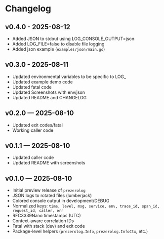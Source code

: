# Changelog

## v0.4.0 - 2025-08-12
- Added JSON to stdout using LOG_CONSOLE_OUTPUT=json
- Added LOG_FILE=false to disable file logging
- Added json example (`examples/json/main.go`)

## v0.3.0 - 2025-08-11
- Updated environmental variables to be specific to LOG_
- Updated example demo code
- Updated fatal code
- Updated Screenshots with env/json
- Updated README and CHANGELOG

## v0.2.0 — 2025-08-10
- Updated exit codes/fatal
- Working caller code

## v0.1.1 — 2025-08-10
- Updated caller code
- Updated README with screenshots

## v0.1.0 — 2025-08-10
- Initial preview release of `prezerolog`
- JSON logs to rotated files (lumberjack)
- Colored console output in development/DEBUG
- Normalized keys: `time, level, msg, service, env, trace_id, span_id, request_id, caller, err`
- RFC3339Nano timestamps (UTC)
- Context-aware correlation IDs
- Fatal with stack (dev) and exit code
- Package-level helpers (`prezerolog.Info`, `prezerolog.InfoCtx`, etc.)
